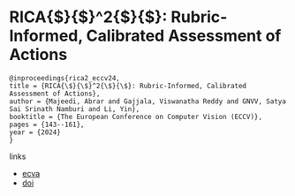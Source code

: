 # RICA{\$}{\$}^2{\$}{\$}: Rubric-Informed, Calibrated Assessment of Actions

```
@inproceedings{rica2_eccv24,
title = {RICA{\$}{\$}^2{\$}{\$}: Rubric-Informed, Calibrated Assessment of Actions},
author = {Majeedi, Abrar and Gajjala, Viswanatha Reddy and GNVV, Satya Sai Srinath Namburi and Li, Yin},
booktitle = {The European Conference on Computer Vision (ECCV)},
pages = {143--161},
year = {2024}
}
```

links
- [ecva](https://www.ecva.net/papers/eccv_2024/papers_ECCV/html/8001_ECCV_2024_paper.php)
- [doi](https://link.springer.com/chapter/10.1007/978-3-031-73036-8_9)
